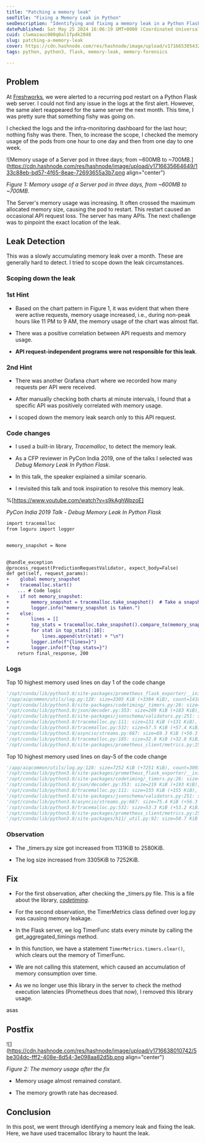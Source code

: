 ```yaml
---
title: "Patching a memory leak"
seoTitle: "Fixing a Memory Leak in Python"
seoDescription: "Identifying and fixing a memory leak in a Python Flask web server using tracemalloc and code analysis"
datePublished: Sat May 25 2024 16:06:19 GMT+0000 (Coordinated Universal Time)
cuid: clwmazauc000q0al1fpdk2048
slug: patching-a-memory-leak
cover: https://cdn.hashnode.com/res/hashnode/image/upload/v1716653054329/ce74d9c3-b5c1-46ed-9e5d-cce15a947ec9.png
tags: python, python3, flask, memory-leak, memory-forensics

---
```


## Problem

At [Freshworks](https://www.freshworks.com/), we were alerted to a recurring pod restart on a Python Flask web server. I could not find any issue in the logs at the first alert. However, the same alert reappeared for the same server the next month. This time, I was pretty sure that something fishy was going on.

I checked the logs and the infra-monitoring dashboard for the last hour; nothing fishy was there. Then, to increase the scope, I checked the memory usage of the pods from one hour to one day and then from one day to one week.

![Memory usage of a Server pod in three days; from ~600MB to ~700MB.](https://cdn.hashnode.com/res/hashnode/image/upload/v1716635664649/133c88eb-bd57-4f65-8eae-72693655a3b7.png align="center")

*Figure 1: Memory usage of a Server pod in three days, from ~600MB to ~700MB.*

The Server's memory usage was increasing. It often crossed the maximum allocated memory size, causing the pod to restart. This restart caused an occasional API request loss. The server has many APIs. The next challenge was to pinpoint the exact location of the leak.

## Leak Detection

This was a slowly accumulating memory leak over a month. These are generally hard to detect. I tried to scope down the leak circumstances.

### Scoping down the leak

### 1st Hint

* Based on the chart pattern in Figure 1, it was evident that when there were active requests, memory usage increased, i.e., during non-peak hours like 11 PM to 9 AM, the memory usage of the chart was almost flat.
    
* There was a positive correlation between API requests and memory usage.
    
* **API request-independent programs were not responsible for this leak**.
    

### 2nd Hint

* There was another Grafana chart where we recorded how many requests per API were received.
    
* After manually checking both charts at minute intervals, I found that a specific API was positively correlated with memory usage.
    
* I scoped down the memory leak search only to this API request.
    

### Code changes

* I used a built-in library, *Tracemalloc*, to detect the memory leak.
    
* As a CFP reviewer in PyCon India 2019, one of the talks I selected was *Debug Memory Leak In Python Flask*.
    
* In this talk, the speaker explained a similar scenario.
    
* I revisited this talk and took inspiration to resolve this memory leak.
    

%[https://www.youtube.com/watch?v=s9kAghWpzoE] 

*PyCon India 2019 Talk - Debug Memory Leak In Python Flask*

```diff
import tracemalloc
from loguru import logger


memory_snapshot = None

 
@handle_exception 
@process_request(PredictionRequestValidator, expect_body=False) 
def get(self, request_params): 
+    global memory_snapshot 
+    tracemalloc.start() 
    ... # Code logic
+    if not memory_snapshot: 
+        memory_snapshot = tracemalloc.take_snapshot()  # Take a snapshot of the current memory usage 
+        logger.info("memory_snapshot is taken.") 
+    else: 
+        lines = [] 
+        top_stats = tracemalloc.take_snapshot().compare_to(memory_snapshot, "lineno") 
+        for stat in top_stats[:10]: 
+            lines.append(str(stat) + "\n") 
+        logger.info(f"{lines=}") 
+        logger.info(f"{top_stats=}") 
    return final_response, 200
```

### Logs

Top 10 highest memory used lines on day 1 of the code change

```python
'/opt/conda/lib/python3.8/site-packages/prometheus_flask_exporter/__init__.py:943: size=5120 KiB (+5120 KiB), count=1 (+1), average=5120 KiB\n',
'/app/aiqcommon/utils/log.py:128: size=3305 KiB (+3304 KiB), count=141003 (+140974), average=24 B\n',
'/opt/conda/lib/python3.8/site-packages/codetiming/_timers.py:26: size=1131 KiB (+1130 KiB), count=4 (+0), average=283 KiB\n',
'/opt/conda/lib/python3.8/json/decoder.py:353: size=209 KiB (+183 KiB), count=3310 (+2963), average=65 B\n',
'/opt/conda/lib/python3.8/site-packages/jsonschema/validators.py:251: size=144 KiB (+142 KiB), count=1 (-8), average=144 KiB\n',
'/opt/conda/lib/python3.8/tracemalloc.py:111: size=131 KiB (+131 KiB), count=1682 (+1682), average=80 B\n',
'/opt/conda/lib/python3.8/tracemalloc.py:532: size=57.5 KiB (+57.4 KiB), count=1149 (+1148), average=51 B\n',
'/opt/conda/lib/python3.8/asyncio/streams.py:687: size=69.3 KiB (+50.3 KiB), count=11 (+8), average=6453 B\n',
'/opt/conda/lib/python3.8/tracemalloc.py:185: size=32.8 KiB (+32.8 KiB), count=699 (+699), average=48 B\n',
'/opt/conda/lib/python3.8/site-packages/prometheus_client/metrics.py:250: size=37.1 KiB (+32.6 KiB), count=238 (+211), average=160 B\n'
```

Top 10 highest memory used lines on day-5 of the code change

```python
'/app/aiqcommon/utils/log.py:128: size=7252 KiB (+7251 KiB), count=309391 (+309362), average=24 B\n',
'/opt/conda/lib/python3.8/site-packages/prometheus_flask_exporter/__init__.py:943: size=5120 KiB (+5120 KiB), count=1 (+1), average=5120 KiB\n',
'/opt/conda/lib/python3.8/site-packages/codetiming/_timers.py:26: size=2580 KiB (+2579 KiB), count=4 (+0), average=645 KiB\n',
'/opt/conda/lib/python3.8/json/decoder.py:353: size=219 KiB (+193 KiB), count=3453 (+3106), average=65 B\n',
'/opt/conda/lib/python3.8/tracemalloc.py:111: size=155 KiB (+155 KiB), count=1988 (+1988), average=80 B\n',
'/opt/conda/lib/python3.8/site-packages/jsonschema/validators.py:251: size=144 KiB (+142 KiB), count=1 (-8), average=144 KiB\n',
'/opt/conda/lib/python3.8/asyncio/streams.py:687: size=75.4 KiB (+56.3 KiB), count=12 (+9), average=6431 B\n',
'/opt/conda/lib/python3.8/tracemalloc.py:532: size=53.3 KiB (+53.2 KiB), count=1088 (+1087), average=50 B\n',
'/opt/conda/lib/python3.8/site-packages/prometheus_client/metrics.py:250: size=46.5 KiB (+42.1 KiB), count=284 (+257), average=168 B\n',
'/opt/conda/lib/python3.8/site-packages/h11/_util.py:92: size=50.7 KiB (+41.8 KiB), count=463 (+375), average=112 B\n'
```

### Observation

* The \_timers.py size got increased from 1131KiB to 2580KiB.
    
* The log size increased from 3305KiB to 7252KiB.
    

## Fix

* For the first observation, after checking the \_timers.py file. This is a file about the library, [*codetiming*](https://github.com/realpython/codetiming).
    
* For the second observation, the TimerMetrics class defined over log.py was causing memory leakage.
    
* In the Flask server, we log TimerFunc stats every minute by calling the get\_aggregated\_timings method.
    
* In this function, we have a statement `TimerMetrics.timers.clear()`, which clears out the memory of TimerFunc.
    
* We are not calling this statement, which caused an accumulation of memory consumption over time.
    
* As we no longer use this library in the server to check the method execution latencies (Prometheus does that now), I removed this library usage.
    

asas

## Postfix

![](https://cdn.hashnode.com/res/hashnode/image/upload/v1716638010742/5be304dc-fff2-408e-8d54-3e098aa82d5b.png align="center")

*Figure 2: The memory usage after the fix*

* Memory usage almost remained constant.
    
* The memory growth rate has decreased.
    

## Conclusion

In this post, we went through identifying a memory leak and fixing the leak. Here, we have used tracemalloc library to haunt the leak.